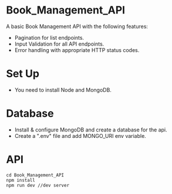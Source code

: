 # Book_Management_API
  A basic Book Management API with the following features:
   - Pagination for list endpoints.
   - Input Validation for all API endpoints.
   - Error handling with appropriate HTTP status codes. 

# Set Up
  - You need to install Node and MongoDB.
  
# Database 
  - Install & configure MongoDB and create a database for the api.
  - Create a ".env" file and add MONGO_URI env variable.

# API
```
cd Book_Management_API
npm install 
npm run dev //dev server
```
